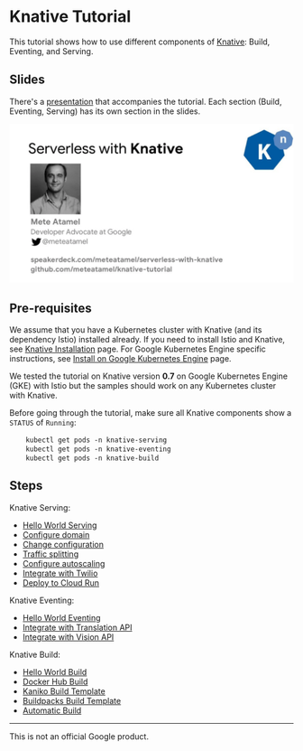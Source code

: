 # Knative Tutorial

This tutorial shows how to use different components of [Knative](https://www.knative.dev/docs/): Build, Eventing, and Serving. 

## Slides

There's a [presentation](https://speakerdeck.com/meteatamel/serverless-with-knative) that accompanies the tutorial. Each section (Build, Eventing, Serving) has its own section in the slides.

[![Serverless with Knative](./docs/images/serverless-with-knative.png)](https://speakerdeck.com/meteatamel/serverless-with-knative)

## Pre-requisites
We assume that you have a Kubernetes cluster with Knative (and its dependency Istio) installed already. If you need to install Istio and Knative, see [Knative Installation](https://www.knative.dev/docs/install/) page. For Google Kubernetes Engine specific instructions, see [Install on Google Kubernetes Engine](https://www.knative.dev/docs/install/knative-with-gke/) page. 

We tested the tutorial on Knative version **0.7** on Google Kubernetes Engine (GKE) with Istio but the samples should work on any Kubernetes cluster with Knative.   

Before going through the tutorial, make sure all Knative components show a `STATUS` of `Running`:

```
    kubectl get pods -n knative-serving
    kubectl get pods -n knative-eventing
    kubectl get pods -n knative-build
```

## Steps

Knative Serving:
* [Hello World Serving](docs/01-helloworldserving.md)
* [Configure domain](docs/02-configuredomain.md)
* [Change configuration](docs/03-changeconfig.md)
* [Traffic splitting](docs/04-trafficsplitting.md)
* [Configure autoscaling](docs/05-configureautoscaling.md)
* [Integrate with Twilio](docs/06-twiliointegration.md)
* [Deploy to Cloud Run](docs/07-deploycloudrun.md)

Knative Eventing:
* [Hello World Eventing](docs/08-helloworldeventing.md)
* [Integrate with Translation API](docs/09-translationeventing.md)
* [Integrate with Vision API](docs/10-visioneventing.md)

Knative Build:
* [Hello World Build](docs/11-helloworldbuild.md)
* [Docker Hub Build](docs/12-dockerbuild.md)
* [Kaniko Build Template](docs/13-kanikobuildtemplate.md)
* [Buildpacks Build Template](docs/14-buildpacksbuildtemplate.md)
* [Automatic Build](docs/15-autobuild.md)
-------

This is not an official Google product.
